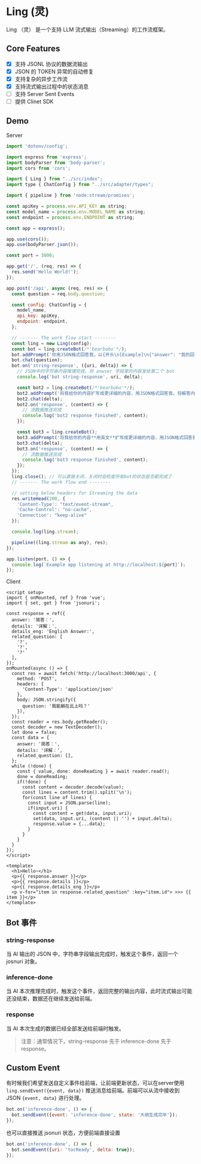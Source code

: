 # Ling (灵)

Ling （灵） 是一个支持 LLM 流式输出（Streaming）的工作流框架。

## Core Features

- [x] 支持 JSONL 协议的数据流输出
- [x] JSON 的 TOKEN 异常的自动修复
- [x] 支持复杂的异步工作流
- [x] 支持流式输出过程中的状态消息
- [ ] 支持 Server Sent Events
- [ ] 提供 Clinet SDK

## Demo

Server 

```js
import 'dotenv/config';

import express from 'express';
import bodyParser from 'body-parser';
import cors from 'cors';

import { Ling } from "../src/index";
import type { ChatConfig } from "../src/adapter/types";

import { pipeline } from 'node:stream/promises';

const apiKey = process.env.API_KEY as string;
const model_name = process.env.MODEL_NAME as string;
const endpoint = process.env.ENDPOINT as string;

const app = express();

app.use(cors());
app.use(bodyParser.json());

const port = 3000;

app.get('/', (req, res) => {
  res.send('Hello World!');
});

app.post('/api', async (req, res) => {
  const question = req.body.question;

  const config: ChatConfig = {
    model_name,
    api_key: apiKey,
    endpoint: endpoint,
  };

  // ------- The work flow start --------
  const ling = new Ling(config);
  const bot = ling.createBot(/*'bearbobo'*/);
  bot.addPrompt('你用JSON格式回答我，以{开头\n[Example]\n{"answer": "我的回答"}');
  bot.chat(question);
  bot.on('string-response', ({uri, delta}) => {
    // JSON中的字符串内容推理完成，将 anwser 字段里的内容发给第二个 bot
    console.log('bot string-response', uri, delta);

    const bot2 = ling.createBot(/*'bearbobo'*/);
    bot2.addPrompt('将我给你的内容扩写成更详细的内容，用JSON格式回答我，将解答内容的详细文字放在\'details\'字段里，将2-3条相关的其他知识点放在\'related_question\'字段里。\n[Example]\n{"details": "我的详细回答", "related_question": ["相关知识内容",...]}');
    bot2.chat(delta);
    bot2.on('response', (content) => {
      // 流数据推送完成
      console.log('bot2 response finished', content);
    });

    const bot3 = ling.createBot();
    bot3.addPrompt('将我给你的内容**用英文**扩写成更详细的内容，用JSON格式回答我，将解答内容的详细英文放在\'details_eng\'字段里。\n[Example]\n{"details_eng": "my answer..."}');
    bot3.chat(delta);
    bot3.on('response', (content) => {
      // 流数据推送完成
      console.log('bot3 response finished', content);
    });
  });
  ling.close(); // 可以直接关闭，关闭时会检查所有bot的状态是否都完成了
  // ------- The work flow end --------

  // setting below headers for Streaming the data
  res.writeHead(200, {
    'Content-Type': "text/event-stream",
    'Cache-Control': "no-cache",
    'Connection': "keep-alive"
  });

  console.log(ling.stream);

  pipeline((ling.stream as any), res);
});

app.listen(port, () => {
  console.log(`Example app listening at http://localhost:${port}`);
});
```

Client

```vue
<script setup>
import { onMounted, ref } from 'vue';
import { set, get } from 'jsonuri';

const response = ref({
  answer: '简答：',
  details: '详解：',
  details_eng: 'English Answer:',
  related_question: [
    '?',
    '?',
    '?'
  ],
});
onMounted(async () => {
  const res = await fetch('http://localhost:3000/api', {
    method: 'POST',
    headers: {
      'Content-Type': 'application/json'
    },
    body: JSON.stringify({
      question: '我能躺在云上吗？'
    }),
  });
  const reader = res.body.getReader();
  const decoder = new TextDecoder();
  let done = false;
  const data = {
    answer: '简答：',
    details: '详解：',
    related_question: [],
  };
  while (!done) {
    const { value, done: doneReading } = await reader.read();
    done = doneReading;
    if(!done) {
      const content = decoder.decode(value);
      const lines = content.trim().split('\n');
      for(const line of lines) {
        const input = JSON.parse(line);
        if(input.uri) {
          const content = get(data, input.uri);
          set(data, input.uri, (content || '') + input.delta);
          response.value = {...data};
        }
      }
    }
  }
});
</script>

<template>
  <h1>Hello~</h1>
  <p>{{ response.answer }}</p>
  <p>{{ response.details }}</p>
  <p>{{ response.details_eng }}</p>
  <p v-for="item in response.related_question" :key="item.id"> >>> {{ item }}</p>
</template>
```

## Bot 事件

### string-response

当 AI 输出的 JSON 中，字符串字段输出完成时，触发这个事件，返回一个 josnuri 对象。

### inference-done

当 AI 本次推理完成时，触发这个事件，返回完整的输出内容，此时流式输出可能还没结束，数据还在继续发送给前端。

### response

当 AI 本次生成的数据已经全部发送给前端时触发。

> 注意：通常情况下，string-response 先于 inference-done 先于 response。

## Custom Event

有时候我们希望发送自定义事件给前端，让前端更新状态，可以在server使用 `ling.sendEvent({event, data})` 推送消息给前端。前端可以从流中接收到 JSON `{event, data}` 进行处理。

```js
bot.on('inference-done', () => {
  bot.sendEvent({event: 'inference-done', state: '大纲生成完毕'});
});
```

也可以直接推送 jsonuri 状态，方便前端直接设置

```js
bot.on('inference-done', () => {
  bot.sendEvent({uri: 'tocReady', delta: true});
});
```
